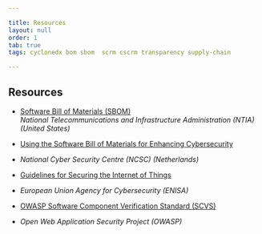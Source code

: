 ```yaml
---

title: Resources
layout: null
order: 1
tab: true
tags: cyclonedx bom sbom  scrm cscrm transparency supply-chain

---
```


## Resources

* [Software Bill of Materials (SBOM)](https://www.ntia.gov/SBOM)
<br> _National Telecommunications and Infrastructure Administration (NTIA) (United States)_

* [Using the Software Bill of Materials for Enhancing Cybersecurity](https://english.ncsc.nl/research/publications/publications/2021/february/4/using-the-software-bill-of-materials-for-enhancing-cybersecurity)
- _National Cyber Security Centre (NCSC) (Netherlands)_
  
* [Guidelines for Securing the Internet of Things](https://www.enisa.europa.eu/publications/guidelines-for-securing-the-internet-of-things)
- _European Union Agency for Cybersecurity (ENISA)_
  
* [OWASP Software Component Verification Standard (SCVS)](https://owasp.org/scvs)
- _Open Web Application Security Project (OWASP)_

